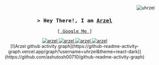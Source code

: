 <!-- Intro  -->
<p align="right"> <img src="https://komarev.com/ghpvc/?username=uhrzel&label=Profile%20views&color=0e75b6&style=flat" alt="uhrzel" /> </p>

<h3 align="center"><samp>&gt; Hey There!, I am <b><a target="_blank" href="https://uhrzel-portfolio.vercel.app/">Arzel</a></b></samp></h3>
<p align="center"> 
  <samp>
    [<a href="https://www.google.com/search?q=Arzel+John+Zolina"> Google Me </a>]
  </samp>
</p>

<p align="center">
 <a href="https://uhrzel-portfolio.vercel.app/" target="blank">
  <img src="https://img.shields.io/badge/Website-DC143C?style=for-the-badge&logo=medium&logoColor=white" alt="arzel" />
 </a>
 <a href="https://www.linkedin.com/in/arzeljrz/" target="_blank">
  <img src="https://img.shields.io/badge/LinkedIn-0077B5?style=for-the-badge&logo=linkedin&logoColor=white" alt="arzel"/>
 </a>
 
 <a href="https://www.instagram.com/self.uhrzel/" target="_blank">
  <img src="https://img.shields.io/badge/Instagram-fe4164?style=for-the-badge&logo=instagram&logoColor=white" alt="arzel" />
 </a> 
 <a href="https://facebook.com/uhrzeljohn" target="_blank">
  <img src="https://img.shields.io/badge/Facebook-20BEFF?&style=for-the-badge&logo=facebook&logoColor=white" alt="arzel"  />
  </a> 
<br>
[![Arzel github activity graph](https://github-readme-activity-graph.vercel.app/graph?username=uhrzel&theme=react-dark)](https://github.com/ashutosh00710/github-readme-activity-graph)
</p>

